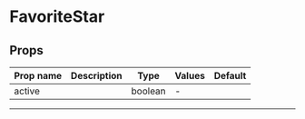 # FavoriteStar

## Props

| Prop name | Description | Type    | Values | Default |
| --------- | ----------- | ------- | ------ | ------- |
| active    |             | boolean | -      |         |

---
